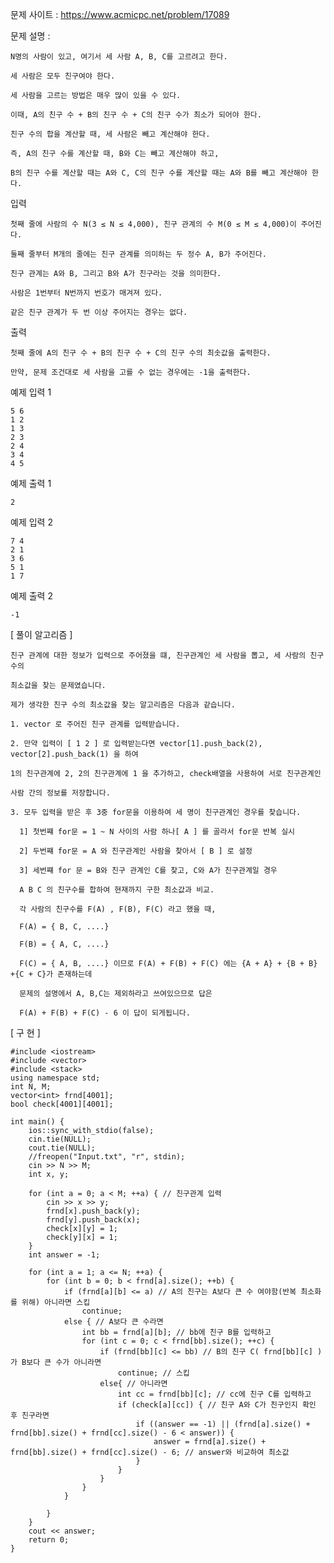 문제 사이트 : https://www.acmicpc.net/problem/17089

문제 설명 :

    N명의 사람이 있고, 여기서 세 사람 A, B, C를 고르려고 한다. 
    
    세 사람은 모두 친구여야 한다.

    세 사람을 고르는 방법은 매우 많이 있을 수 있다. 
    
    이때, A의 친구 수 + B의 친구 수 + C의 친구 수가 최소가 되어야 한다. 
    
    친구 수의 합을 계산할 때, 세 사람은 빼고 계산해야 한다. 
    
    즉, A의 친구 수를 계산할 때, B와 C는 빼고 계산해야 하고, 
    
    B의 친구 수를 계산할 때는 A와 C, C의 친구 수를 계산할 때는 A와 B를 빼고 계산해야 한다.

입력

    첫째 줄에 사람의 수 N(3 ≤ N ≤ 4,000), 친구 관계의 수 M(0 ≤ M ≤ 4,000)이 주어진다.
    
    둘째 줄부터 M개의 줄에는 친구 관계를 의미하는 두 정수 A, B가 주어진다.
    
    친구 관계는 A와 B, 그리고 B와 A가 친구라는 것을 의미한다.

    사람은 1번부터 N번까지 번호가 매겨져 있다. 
    
    같은 친구 관계가 두 번 이상 주어지는 경우는 없다.

출력

    첫째 줄에 A의 친구 수 + B의 친구 수 + C의 친구 수의 최솟값을 출력한다.
    
    만약, 문제 조건대로 세 사람을 고를 수 없는 경우에는 -1을 출력한다.

예제 입력 1 

    5 6
    1 2
    1 3
    2 3
    2 4
    3 4
    4 5

예제 출력 1 

    2

예제 입력 2 

    7 4
    2 1
    3 6
    5 1
    1 7

예제 출력 2

    -1
    
[ 풀이 알고리즘 ]

    친구 관계에 대한 정보가 입력으로 주어졌을 떄, 친구관계인 세 사람을 뽑고, 세 사람의 친구 수의
    
    최소값을 찾는 문제였습니다.
    
    제가 생각한 친구 수의 최소값을 찾는 알고리즘은 다음과 같습니다.
    
    1. vector 로 주어진 친구 관계를 입력받습니다.
    
    2. 만약 입력이 [ 1 2 ] 로 입력받는다면 vector[1].push_back(2), vector[2].push_back(1) 을 하여
    
    1의 친구관계에 2, 2의 친구관계에 1 을 추가하고, check배열을 사용하여 서로 친구관계인
    
    사람 간의 정보를 저장합니다.
    
    3. 모두 입력을 받은 후 3중 for문을 이용하여 세 명이 친구관계인 경우를 찾습니다.
    
      1] 첫번쨰 for문 = 1 ~ N 사이의 사람 하나[ A ] 를 골라서 for문 반복 실시
      
      2] 두번쨰 for문 = A 와 친구관계인 사람을 찾아서 [ B ] 로 설정
      
      3] 세번쨰 for 문 = B와 친구 관계인 C를 찾고, C와 A가 친구관계일 경우
      
      A B C 의 친구수를 합하여 현재까지 구한 최소값과 비교. 
      
      각 사람의 친구수를 F(A) , F(B), F(C) 라고 했을 때, 
      
      F(A) = { B, C, ....}
      
      F(B) = { A, C, ....}
      
      F(C) = { A, B, ....} 이므로 F(A) + F(B) + F(C) 에는 {A + A} + {B + B} +{C + C}가 존재하는데
      
      문제의 설명에서 A, B,C는 제외하라고 쓰여있으므로 답은
      
      F(A) + F(B) + F(C) - 6 이 답이 되게됩니다.
      
      
[ 구 현 ]

    #include <iostream>
    #include <vector>
    #include <stack>
    using namespace std;
    int N, M;
    vector<int> frnd[4001];
    bool check[4001][4001];

    int main() {
        ios::sync_with_stdio(false);
        cin.tie(NULL);
        cout.tie(NULL);
        //freopen("Input.txt", "r", stdin);
        cin >> N >> M;
        int x, y;

        for (int a = 0; a < M; ++a) { // 친구관계 입력
            cin >> x >> y;
            frnd[x].push_back(y);
            frnd[y].push_back(x);
            check[x][y] = 1;
            check[y][x] = 1;
        }
        int answer = -1;
        
        for (int a = 1; a <= N; ++a) {
            for (int b = 0; b < frnd[a].size(); ++b) {
                if (frnd[a][b] <= a) // A의 친구는 A보다 큰 수 여야함(반복 최소화를 위해) 아니라면 스킵
                    continue;
                else { // A보다 큰 수라면
                    int bb = frnd[a][b]; // bb에 친구 B를 입력하고
                    for (int c = 0; c < frnd[bb].size(); ++c) { 
                        if (frnd[bb][c] <= bb) // B의 친구 C( frnd[bb][c] ) 가 B보다 큰 수가 아니라면
                            continue; // 스킵
                        else{ // 아니라면
                            int cc = frnd[bb][c]; // cc에 친구 C를 입력하고
                            if (check[a][cc]) { // 친구 A와 C가 친구인지 확인 후 친구라면
                                if ((answer == -1) || (frnd[a].size() + frnd[bb].size() + frnd[cc].size() - 6 < answer)) {
                                    answer = frnd[a].size() + frnd[bb].size() + frnd[cc].size() - 6; // answer와 비교하여 최소값 
                                }
                            }
                        }
                    }
                }

            }
        }
        cout << answer;
        return 0;
    }
